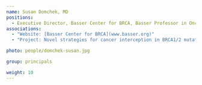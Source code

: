 ```yaml
---
name: Susan Domchek, MD
positions:
  - Executive Director, Basser Center for BRCA, Basser Professor in Oncology, University of Pennsylvania
associations:
  - "Website: [Basser Center for BRCA](www.basser.org)"
  - "Project: Novel strategies for cancer interception in BRCA1/2 mutation carriers"

photo: people/domchek-susan.jpg

group: principals

weight: 10
---
```

